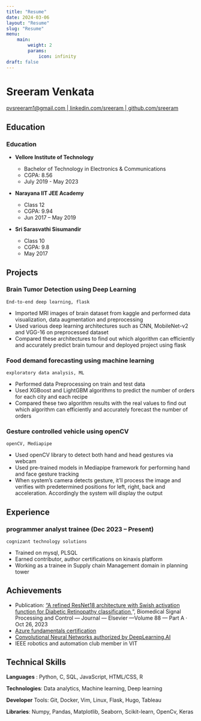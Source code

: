 ```yaml
---
title: "Resume"
date: 2024-03-06
layout: "Resume"
slug: "Resume"
menu:
    main:
        weight: 2
        params: 
            icon: infinity
draft: false
---
```


# Sreeram Venkata

[ pvsreeram1@gmail.com ](mailto:x@x.com)|[ linkedin.com/sreeram ](https://www.linkedin.com/in/sreeram-venkata-484a69194/)|[ github.com/sreeram](https://github.com/sreeram2022)

## Education

### Education

- **Vellore Institute of Technology**

  - Bachelor of Technology in Electronics & Communications
  - CGPA: 8.56
  - July 2019 - May 2023

- **Narayana IIT JEE Academy**

  - Class 12
  - CGPA: 9.94
  - Jun 2017 – May 2019

- **Sri Sarasvathi Sisumandir**
  - Class 10
  - CGPA: 9.8
  - May 2017

## Projects

### Brain Tumor Detection using Deep Learning

`End-to-end deep learning, flask`

- Imported MRI images of brain dataset from kaggle and performed data
  visualization, data augmentation and preprocessing
- Used various deep learning architectures such as CNN, MobileNet-v2 and VGG-16
  on preprocessed dataset
- Compared these architectures to find out which algorithm can efficiently and
  accurately predict brain tumour and deployed project using flask

### Food demand forecasting using machine learning

`exploratory data analysis, ML`
- Performed data Preprocessing on train and test data
- Used XGBoost and LightGBM algorithms to predict the number of orders for each
  city and each recipe
- Compared these two algorithm results with the real values to find out which
  algorithm can efficiently and accurately forecast the number of orders

### Gesture controlled vehicle using openCV

`openCV, Mediapipe`

- Used openCV library to detect both hand and head gestures via webcam
- Used pre-trained models in Mediapipe framework for performing hand and face
  gesture tracking
- When system’s camera detects gesture, it’ll process the image and verifies
  with predetermined positions for left, right, back and acceleration.
  Accordingly the system will display the output

## Experience

### programmer analyst trainee (Dec 2023 – Present)

`cognizant technology solutions`

- Trained on mysql, PLSQL
- Earned contributor, author certifications on kinaxis platform
- Working as a trainee in Supply chain Management domain in planning tower

## Achievements

- Publication:
  [“A refined ResNet18 architecture with Swish activation function for Diabetic Retinopathy classification ](https://www.sciencedirect.com/science/article/abs/pii/S1746809423010637)”,
  Biomedical Signal Processing and Control — Journal — Elsevier —Volume 88 —
  Part A · Oct 26, 2023
- [Azure fundamentals certification](https://www.credly.com/badges/0c53b5d9-61fb-4640-acd4-d237d38ea92a)
- [Convolutional Neural Networks authorized by DeepLearning.AI](https://coursera.org/share/323487dbfa397ab0320d79a7dd2a86b2)
- IEEE robotics and automation club member in VIT

## Technical Skills

**Languages** : Python, C, SQL, JavaScript, HTML/CSS, R

**Technologies**: Data analytics, Machine learning, Deep learning

**Developer** Tools: Git, Docker, Vim, Linux, Flask, Hugo, Tableau

**Libraries**: Numpy, Pandas, Matplotlib, Seaborn, Scikit-learn, OpenCv, Keras

